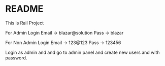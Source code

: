 # README

This is Rail Project

For Admin Login
Email -> blazar@solution
Pass -> blazar

For Non Admin Login
Email -> 123@123
Pass -> 123456

Login as admin and and go to admin panel and create new users and with password.

